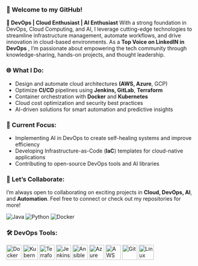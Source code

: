 ### 👋 Welcome to my GitHub!

**🚀 DevOps | Cloud Enthusiast | AI Enthusiast**
With a strong foundation in DevOps, Cloud Computing, and AI,
 I leverage cutting-edge technologies to streamline infrastructure management, automate workflows, and drive innovation in cloud-based environments. As a **Top Voice on LinkedIN in DevOps** ,
 I’m passionate about empowering the tech community through knowledge-sharing, hands-on projects, and thought leadership.

### 🌐 What I Do:
- Design and automate cloud architectures **(AWS, Azure**, GCP)
- Optimize **CI/CD** pipelines using **Jenkins, GitLab**, **Terraform**
- Container orchestration with **Docker** and **Kubernetes**
- Cloud cost optimization and security best practices
- AI-driven solutions for smart automation and predictive insights

### 🎯 Current Focus:
- Implementing AI in DevOps to create self-healing systems and improve efficiency
- Developing Infrastructure-as-Code (**IaC**) templates for cloud-native applications
- Contributing to open-source DevOps tools and AI libraries

### 🤝 Let’s Collaborate:
I’m always open to collaborating on exciting projects in **Cloud, DevOps, AI**, and **Automation**. Feel free to connect or check out my repositories for more!

<!---
paramsd1997/paramsd1997 is a ✨ special ✨ repository because its `README.md` (this file) appears on your GitHub profile.
You can click the Preview link to take a look at your changes.
--->

![Java](https://img.shields.io/badge/Java-007396?style=for-the-badge&logo=java&logoColor=white)
![Python](https://img.shields.io/badge/Python-3776AB?style=for-the-badge&logo=python&logoColor=white)
![Docker](https://img.shields.io/badge/Docker-2496ED?style=for-the-badge&logo=docker&logoColor=white)
### 🛠 DevOps Tools:
<p align="left">
  <img src="https://cdn.jsdelivr.net/gh/devicons/devicon/icons/docker/docker-original.svg" alt="Docker" width="40" height="40"/>
  <img src="https://cdn.jsdelivr.net/gh/devicons/devicon/icons/kubernetes/kubernetes-plain.svg" alt="Kubernetes" width="40" height="40"/>
  <img src="https://cdn.jsdelivr.net/gh/devicons/devicon/icons/terraform/terraform-original.svg" alt="Terraform" width="40" height="40"/>
  <img src="https://cdn.jsdelivr.net/gh/devicons/devicon/icons/jenkins/jenkins-original.svg" alt="Jenkins" width="40" height="40"/>
  <img src="https://cdn.jsdelivr.net/gh/devicons/devicon/icons/ansible/ansible-original.svg" alt="Ansible" width="40" height="40"/>
  <img src="https://cdn.jsdelivr.net/gh/devicons/devicon/icons/azure/azure-original.svg" alt="Azure" width="40" height="40"/>
  <img src="https://cdn.jsdelivr.net/gh/devicons/devicon/icons/amazonwebservices/amazonwebservices-original.svg" alt="AWS" width="40" height="40"/>
  <img src="https://cdn.jsdelivr.net/gh/devicons/devicon/icons/git/git-original.svg" alt="Git" width="40" height="40"/>
  <img src="https://cdn.jsdelivr.net/gh/devicons/devicon/icons/linux/linux-original.svg" alt="Linux" width="40" height="40"/>
</p>


